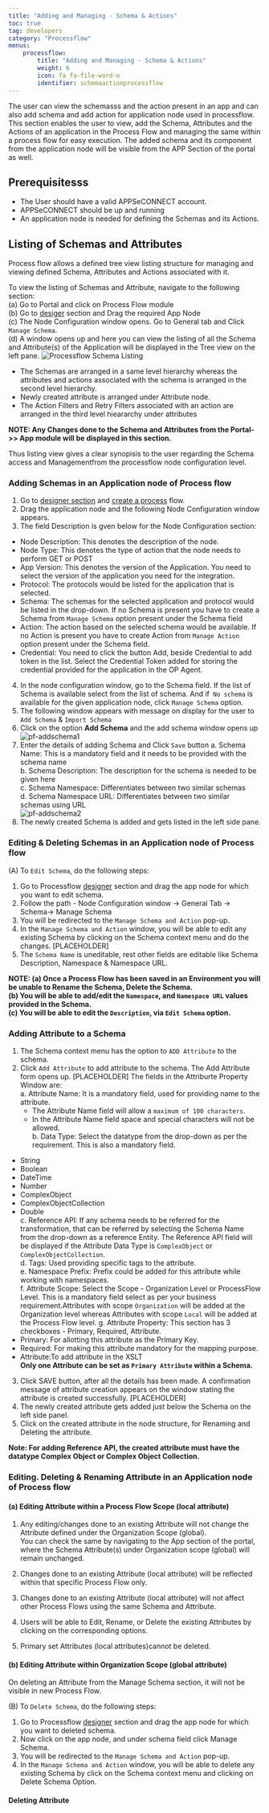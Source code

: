 ```yaml
---
title: "Adding and Managing - Schema & Actions"
toc: true
tag: developers
category: "Processflow"
menus: 
    processflow:     
        title: "Adding and Managing - Schema & Actions"
        weight: 6
        icon: fa fa-file-word-o
        identifier: schemaactionprocessflow
---
```


The user can view the schemasss and the action present in an app and can also add schema and add action for application node used in processflow. 
This section enables the user to view, add the Schema, Attributes and the Actions of an application in the Process Flow and managing the same
within a process flow for easy execution. The added schema and its component from the application node will
be visible from the APP Section of the portal as well. 

## Prerequisitesss
- The User should have a valid APPSeCONNECT account.
- APPSeCONNECT should be up and running
- An application node  is needed for defining the Schemas and its Actions.


## Listing of Schemas and Attributes

Process flow allows a defined tree view listing structure for managing and viewing
defined Schema, Attributes and Actions associated with it. 

To view the listing of Schemas and Attribute,  navigate to the following section:   
(a) Go to Portal and click on Process Flow module  
(b) Go to [desiger](/processflow/designer-processflow/) section and Drag the required App Node  
(c) The Node Configuration window opens. Go to General tab and Click `Manage Schema`.   
(d) A window opens up and here you can view the listing of all the Schema and Attribute(s) of the Application 
will be displayed in the Tree view on the left pane. 
![Processflow Schema Listing](../../staticfiles/processflow/media/processflow-schema-listing.png)
* The Schemas are arranged in a same level hierarchy whereas the attributes and actions associated with the schema is arranged in the second level 
hierarchy.
* Newly created attribute is arranged under Attribute node.
* The Action Filters and Retry Filters associated with an action are arranged in 
the third level hieararchy under attributes

**NOTE: Any Changes done to the Schema and Attributes from the Portal->> App module 
will be displayed in this section.**

Thus listing view gives a clear synopisis to the user regarding the Schema access and 
Managementfrom the processflow node configuration level. 


### Adding Schemas in an Application node of Process flow 

1) Go to [designer section](/processflow/designer-processflow/) and [create a process](/processflow/creating-processflow/) flow.  
2) Drag the application node and the following  Node Configuration window appears.  
3) The field Description is gven below for the Node Configuration section:  
* Node Description: This denotes the description of the node.  
* Node Type: This denotes the type of action that the node needs to perform GET or POST   
* App Version: This denotes the version of the Application. You need to select the version of the application you need for the integration.  
* Protocol: The protocols would be listed for the application that is selected.     
* Schema: The schemas for the selected application and protocol would be listed in the drop-down. If no Schema is present you have to create a Schema from `Manage Schema` option present under the Schema field  
* Action: The action based on the selected schema would be available. If no Action is present you have to create Action from `Manage Action` option present under the Schema field.  
* Credential: You need to click the button Add, beside Credential to add token in the list. Select the Credential Token added for storing the credential provided for the application in the OP Agent.    
4) In the node configuration window, go to the Schema field. If the list of Schema is available select from 
the list of schema. And if` No schema` is available for the given application node, click `Manage Schema` option.  
5) The following window appears with message on display for the user to `Add Schema` & `Import Schema`  
6) Click on the option **Add Schema** and the add schema window opens up  
![pf-addschema1](/staticfiles/processflow/media/pf-addschema1.png)
7) Enter the details of adding Schema and Click `Save` button 
 a. Schema Name: This is a mandatory field and it needs to be provided with the schema name    
 b. Schema Description: The description for the schema is needed to be given here   
 c. Schema Namespace: Differentiates between two similar schemas   
 d. Schema Namespace URL: Differentiates between two similar schemas using URL  
 ![pf-addschema2](/staticfiles/processflow/media/pf-addschema2.png)
8) The newly created Schema is added and gets listed in the left side pane.  

### Editing & Deleting Schemas in an Application node of Process flow 

(A) To `Edit Schema`, do the following steps:
     
1) Go to Processflow [designer](/processflow/designer-processflow/) section and drag the app node for which you want to edit schema.    
2) Follow the path - Node Configuration window -> General Tab -> Schema-> Manage Schema
3) You will be redirected to the `Manage Schema and Action` pop-up.    
4) In the `Manage Schema and Action` window, you will be able to edit any existing Schema by clicking on the Schema
context menu and do the changes.
[PLACEHOLDER]    
5) The `Schema Name` is uneditable, rest other fields are editable like Schema Description, Namespace &
Namespace URL.
  
**NOTE: (a) Once a Process Flow has been saved in an Environment you will be
unable to Rename the Schema, Delete the Schema.  
(b) You will be able to add/edit the `Namespace`, and `Namespace URL` values provided in the Schema.  
(c) You will be able to edit the `Description`, via `Edit Schema` option.**

### Adding Attribute to a Schema

1) The Schema context menu has the option to `ADD Attribute` to the schema.  
2) Click `Add Attribute` to add attribute to the schema. The Add Attribute form opens up.
[PLACEHOLDER] 
The fields in the Attriburte Property Window are:   
a. Attribute Name: It is a mandatory field, used for providing name to the attribute. 
   * The Attribute Name field will allow a `maximum of 100 characters`.  
   * In the Attribute Name field space and special characters will not be allowed.    
b. Data Type: Select the datatype from the drop-down as per the requirement. This is also a mandatory field.    
 * String  
 * Boolean  
 * DateTime  
 * Number  
 * ComplexObject  
 * ComplexObjectCollection  
 * Double   
c. Reference API: If any schema needs to be referred for the transformation, that can be referred by selecting 
the Schema Name from the drop-down as a reference Entity. The Reference API field will be displayed if the Attribute Data Type is `ComplexObject` or `ComplexObjectCollection`.        
d. Tags: Used  providing specific tags to the attribute.  
e. Namespace Prefix: Prefix could be added for this attribute while working with namespaces.  
f. Attribute Scope: Select the Scope - Organization Level or ProcessFlow Level. This is a mandatory field
select as per your business requirement.Attributes with scope `Organization` will be added at the Organization
 level whereas Attributes with scope `Local` will be added at the Process Flow level. 
g. Attribute Property: This section has 3 checkboxes - Primary, Required, Attribute.   
* Primary: For allotting this attribute as the Primary Key.  
* Required: For making this attribute mandatory for the mapping purpose.  
* Attribute:To add attribute in the XSLT    
**Only one Attribute can be set as `Primary Attribute` within a Schema.**  
3) Click SAVE button, after all the details has been made. A confirmation message of attribute creation
appears on the window stating the attribute is created successfully.
[PLACEHOLDER]
4) The newly created attribute gets added just below the Schema on the left side panel.    
5) Click on the created attribute in the node structure, for Renaming and Deleting 
the attribute.  

**Note: For adding Reference API, the created attribute must have the datatype Complex Object or Complex Object Collection.**

### Editing. Deleting & Renaming Attribute in an Application node of Process flow 

#### (a) Editing Attribute within a  Process Flow Scope (local attribute)

1) Any editing/changes done to an existing Attribute will not change the Attribute defined under the Organization Scope (global).  
You can check the same by navigating to the App section of the portal, where the Schema Attribute(s) under Organization scope (global) will remain unchanged.

2) Changes done to an existing Attribute (local attribute) will be reflected within that specific Process Flow only.
3) Changes done to an existing Attribute (local attribute) will not affect other Process Flows using the same Schema and Attribute.
4) Users will be able to Edit, Rename, or Delete the existing Attributes by clicking on the corresponding options.
5) Primary set Attributes (local attributes)cannot be deleted.

#### (b) Editing Attribute within Organization Scope (global attribute)
On deleting an Attribute from the Manage Schema section, it will not be visible in new Process Flow.

(B) To `Delete Schema`, do the following steps:

1) Go to Processflow [designer]() section and drag the app node for which you want to deleted schema.
2) Now click on the app node, and under schema field click Manage Schema.
3) You will be redirected to the `Manage Schema and Action` pop-up.
4) In the `Manage Schema and Action` window, you will be able to delete any existing Schema by click on the Schema
context menu and clicking on Delete Schema Option.

#### Deleting Attribute


